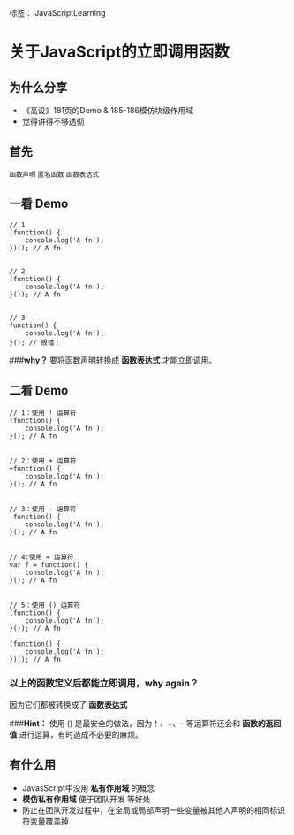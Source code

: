 ﻿标签： JavaScriptLearning 

# 关于JavaScript的立即调用函数 


## 为什么分享
- 《高设》181页的Demo & 185-186模仿块级作用域
- 觉得讲得不够透彻

## 首先

`函数声明` `匿名函数` `函数表达式`

## 一看 Demo
```
// 1
(function() {
    console.log('A fn');
})(); // A fn


// 2
(function() {
    console.log('A fn');
}()); // A fn


// 3
function() {
    console.log('A fn');
}(); // 报错！
```
###**why？**
要将函数声明转换成 **函数表达式** 才能立即调用。


## 二看 Demo
```
// 1：使用 ! 运算符
!function() {
    console.log('A fn');
}(); // A fn


// 2：使用 + 运算符
+function() {
    console.log('A fn');
}(); // A fn


// 3：使用 - 运算符
-function() {
    console.log('A fn');
}(); // A fn


// 4:使用 = 运算符
var f = function() {
    console.log('A fn');
}(); // A fn


// 5：使用 () 运算符
(function() {
    console.log('A fn');
}()); // A fn

(function() {
    console.log('A fn');
})(); // A fn
```
### 以上的函数定义后都能立即调用，**why again？**

因为它们都被转换成了 **函数表达式**

###**Hint：**
使用 () 是最安全的做法，因为！、+、- 等运算符还会和 **函数的返回值** 进行运算，有时造成不必要的麻烦。

## 有什么用
- JavasScript中没用 **私有作用域** 的概念
- **模仿私有作用域** 便于团队开发 等好处
- 防止在团队开发过程中，在全局或局部声明一些变量被其他人声明的相同标识符变量覆盖掉
